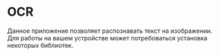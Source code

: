 # OCR
Данное приложение позволяет распознавать текст на изображении.
Для работы на вашем устройстве может потребоваться установка некоторых библиотек.
